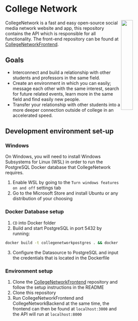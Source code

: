 # College Network
<a href="(https://github.com/Extiriority/CollegeNetworkBackend"><img align="right" src="https://catalog.app.fhict.nl/images/menuGlobal.svg" width=27%></a>

CollegeNetwork is a fast and easy open-source social media network website and app,
this repository contains the API which is responsible for all functionality.
The front-end repository can be found at
[CollegeNetworkFrontend](https://github.com/Extiriority/CollegeNetworkFrontend).

## Goals

* Interconnect and build a relationship with other students and professors in the same field.
* Create an environment in which you can easily; message each other with the same interest, search for future related events,
learn more in the same field and find easily new people.
* Transfer your relationship with other students into a more deeper connection outside of college in an accelerated speed.

## Development environment set-up

### Windows
On Windows, you will need to install Windows Subsystems for Linux (WSL) in order to run
the PostgreSQL Docker database that CollegeNetwork requires.

1. Enable WSL by going to the `Turn windows features on and off` settings tab
2. Go to the Microsoft Store and install Ubuntu or any distribution of your choosing

### Docker Database setup

1. `CD` into Docker folder
2. Build and start PostgreSQL in port 5432 by running:
```sh
docker build -t collegenetworkpostgres . && docker run -p 5432:5432 --name CollegeNetworkPostgres collegenetworkpostgres 
```
3. Configure the Datasource to PostgreSQL and input the credentials that is located in the Dockerfile

### Environment setup

1. Clone the [CollegeNetworkFrontend](https://github.com/Extiriority/CollegeNetworkFrontend) repository and
follow the setup instructions in the README
2. Clone this repository
3. Run CollegeNetworkFrontend and CollegeNetworkBackend at the same time, the frontend can then be found at `localhost:3000`
and the API will run at `localhost:8000`
